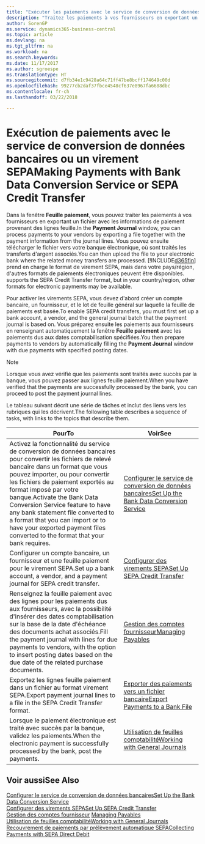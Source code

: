 ```yaml
---
title: "Exécuter les paiements avec le service de conversion de données bancaires ou un virement SEPA | Microsoft Docs"
description: "Traitez les paiements à vos fournisseurs en exportant un fichier avec les informations de paiement provenant des lignes feuille."
author: SorenGP
ms.service: dynamics365-business-central
ms.topic: article
ms.devlang: na
ms.tgt_pltfrm: na
ms.workload: na
ms.search.keywords: 
ms.date: 11/17/2017
ms.author: sgroespe
ms.translationtype: HT
ms.sourcegitcommit: d7fb34e1c9428a64c71ff47be8bcff174649c00d
ms.openlocfilehash: 99277cb2daf37fbce4548cf637e8967fa6688dbc
ms.contentlocale: fr-ch
ms.lasthandoff: 03/22/2018

---
```

# <a name="making-payments-with-bank-data-conversion-service-or-sepa-credit-transfer"></a><span data-ttu-id="d7a62-103">Exécution de paiements avec le service de conversion de données bancaires ou un virement SEPA</span><span class="sxs-lookup"><span data-stu-id="d7a62-103">Making Payments with Bank Data Conversion Service or SEPA Credit Transfer</span></span>
<span data-ttu-id="d7a62-104">Dans la fenêtre **Feuille paiement**, vous pouvez traiter les paiements à vos fournisseurs en exportant un fichier avec les informations de paiement provenant des lignes feuille.</span><span class="sxs-lookup"><span data-stu-id="d7a62-104">In the **Payment Journal** window, you can process payments to your vendors by exporting a file together with the payment information from the journal lines.</span></span> <span data-ttu-id="d7a62-105">Vous pouvez ensuite télécharger le fichier vers votre banque électronique, où sont traités les transferts d'argent associés.</span><span class="sxs-lookup"><span data-stu-id="d7a62-105">You can then upload the file to your electronic bank where the related money transfers are processed.</span></span> [!INCLUDE[d365fin](includes/d365fin_md.md)]<span data-ttu-id="d7a62-106"> prend en charge le format de virement SEPA, mais dans votre pays/région, d'autres formats de paiements électroniques peuvent être disponibles.</span><span class="sxs-lookup"><span data-stu-id="d7a62-106"> supports the SEPA Credit Transfer format, but in your country/region, other formats for electronic payments may be available.</span></span>   

 <span data-ttu-id="d7a62-107">Pour activer les virements SEPA, vous devez d'abord créer un compte bancaire, un fournisseur, et le lot de feuille général sur laquelle la feuille de paiements est basée.</span><span class="sxs-lookup"><span data-stu-id="d7a62-107">To enable SEPA credit transfers, you must first set up a bank account, a vendor, and the general journal batch that the payment journal is based on.</span></span> <span data-ttu-id="d7a62-108">Vous préparez ensuite les paiements aux fournisseurs en renseignant automatiquement la fenêtre **Feuille paiement** avec les paiements dus aux dates comptabilisation spécifiées.</span><span class="sxs-lookup"><span data-stu-id="d7a62-108">You then prepare payments to vendors by automatically filling the **Payment Journal** window with due payments with specified posting dates.</span></span>  

> [!NOTE]  
>  <span data-ttu-id="d7a62-109">Lorsque vous avez vérifié que les paiements sont traités avec succès par la banque, vous pouvez passer aux lignes feuille paiement.</span><span class="sxs-lookup"><span data-stu-id="d7a62-109">When you have verified that the payments are successfully processed by the bank, you can proceed to post the payment journal lines.</span></span>  

 <span data-ttu-id="d7a62-110">Le tableau suivant décrit une série de tâches et inclut des liens vers les rubriques qui les décrivent.</span><span class="sxs-lookup"><span data-stu-id="d7a62-110">The following table describes a sequence of tasks, with links to the topics that describe them.</span></span>   

|<span data-ttu-id="d7a62-111">**Pour**</span><span class="sxs-lookup"><span data-stu-id="d7a62-111">**To**</span></span>|<span data-ttu-id="d7a62-112">**Voir**</span><span class="sxs-lookup"><span data-stu-id="d7a62-112">**See**</span></span>|  
|------------|-------------|  
|<span data-ttu-id="d7a62-113">Activez la fonctionnalité du service de conversion de données bancaires pour convertir les fichiers de relevé bancaire dans un format que vous pouvez importer, ou pour convertir les fichiers de paiement exportés au format imposé par votre banque.</span><span class="sxs-lookup"><span data-stu-id="d7a62-113">Activate the Bank Data Conversion Service feature to have any bank statement file converted to a format that you can import or to have your exported payment files converted to the format that your bank requires.</span></span>|[<span data-ttu-id="d7a62-114">Configurer le service de conversion de données bancaires</span><span class="sxs-lookup"><span data-stu-id="d7a62-114">Set Up the Bank Data Conversion Service</span></span>](bank-how-setup-bank-statement-service.md)|  
|<span data-ttu-id="d7a62-115">Configurer un compte bancaire, un fournisseur et une feuille paiement pour le virement SEPA.</span><span class="sxs-lookup"><span data-stu-id="d7a62-115">Set up a bank account, a vendor, and a payment journal for SEPA credit transfer.</span></span>|[<span data-ttu-id="d7a62-116">Configurer des virements SEPA</span><span class="sxs-lookup"><span data-stu-id="d7a62-116">Set Up SEPA Credit Transfer</span></span>](finance-how-to-set-up-sepa-credit-transfer.md)|  
|<span data-ttu-id="d7a62-117">Renseignez la feuille paiement avec des lignes pour les paiements dus aux fournisseurs, avec la possibilité d'insérer des dates comptabilisation sur la base de la date d'échéance des documents achat associés.</span><span class="sxs-lookup"><span data-stu-id="d7a62-117">Fill the payment journal with lines for due payments to vendors, with the option to insert posting dates based on the due date of the related purchase documents.</span></span>|[<span data-ttu-id="d7a62-118">Gestion des comptes fournisseur</span><span class="sxs-lookup"><span data-stu-id="d7a62-118">Managing Payables</span></span>](payables-manage-payables.md)|  
|<span data-ttu-id="d7a62-119">Exportez les lignes feuille paiement dans un fichier au format virement SEPA.</span><span class="sxs-lookup"><span data-stu-id="d7a62-119">Export payment journal lines to a file in the SEPA Credit Transfer format.</span></span>|[<span data-ttu-id="d7a62-120">Exporter des paiements vers un fichier bancaire</span><span class="sxs-lookup"><span data-stu-id="d7a62-120">Export Payments to a Bank File</span></span>](payables-how-export-payments-bank-file.md)|  
|<span data-ttu-id="d7a62-121">Lorsque le paiement électronique est traité avec succès par la banque, validez les paiements.</span><span class="sxs-lookup"><span data-stu-id="d7a62-121">When the electronic payment is successfully processed by the bank, post the payments.</span></span>|[<span data-ttu-id="d7a62-122">Utilisation de feuilles comptabilité</span><span class="sxs-lookup"><span data-stu-id="d7a62-122">Working with General Journals</span></span>](ui-work-general-journals.md)|  

## <a name="see-also"></a><span data-ttu-id="d7a62-123">Voir aussi</span><span class="sxs-lookup"><span data-stu-id="d7a62-123">See Also</span></span>  
[<span data-ttu-id="d7a62-124">Configurer le service de conversion de données bancaires</span><span class="sxs-lookup"><span data-stu-id="d7a62-124">Set Up the Bank Data Conversion Service</span></span>](bank-how-setup-bank-statement-service.md)  
[<span data-ttu-id="d7a62-125">Configurer des virements SEPA</span><span class="sxs-lookup"><span data-stu-id="d7a62-125">Set Up SEPA Credit Transfer</span></span>](finance-how-to-set-up-sepa-credit-transfer.md)  
<span data-ttu-id="d7a62-126">[Gestion des comptes fournisseur](payables-manage-payables.md) </span><span class="sxs-lookup"><span data-stu-id="d7a62-126">[Managing Payables](payables-manage-payables.md) </span></span>  
[<span data-ttu-id="d7a62-127">Utilisation de feuilles comptabilité</span><span class="sxs-lookup"><span data-stu-id="d7a62-127">Working with General Journals</span></span>](ui-work-general-journals.md)  
[<span data-ttu-id="d7a62-128">Recouvrement de paiements par prélèvement automatique SEPA</span><span class="sxs-lookup"><span data-stu-id="d7a62-128">Collecting Payments with SEPA Direct Debit</span></span>](finance-collect-payments-with-sepa-direct-debit.md)   

